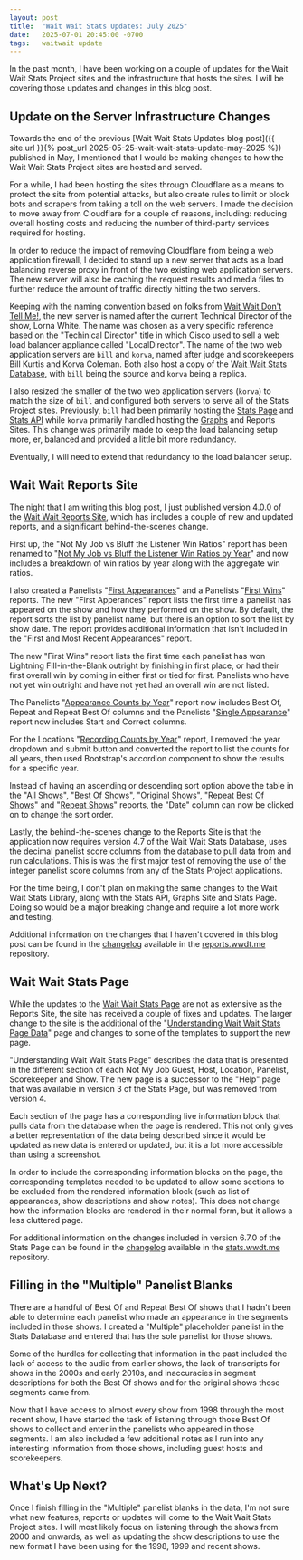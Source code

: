 ```yaml
---
layout: post
title:  "Wait Wait Stats Updates: July 2025"
date:   2025-07-01 20:45:00 -0700
tags:   waitwait update
---
```


In the past month, I have been working on a couple of updates for the Wait Wait Stats Project sites and the infrastructure that hosts the sites. I will be covering those updates and changes in this blog post.

## Update on the Server Infrastructure Changes

Towards the end of the previous [Wait Wait Stats Updates blog post]({{ site.url }}{% post_url 2025-05-25-wait-wait-stats-update-may-2025 %}) published in May, I mentioned that I would be making changes to how the Wait Wait Stats Project sites are hosted and served.

For a while, I had been hosting the sites through Cloudflare as a means to protect the site from potential attacks, but also create rules to limit or block bots and scrapers from taking a toll on the web servers. I made the decision to move away from Cloudflare for a couple of reasons, including: reducing overall hosting costs and reducing the number of third-party services required for hosting.

In order to reduce the impact of removing Cloudflare from being a web application firewall, I decided to stand up a new server that acts as a load balancing reverse proxy in front of the two existing web application servers. The new server will also be caching the request results and media files to further reduce the amount of traffic directly hitting the two servers.

Keeping with the naming convention based on folks from [Wait Wait Don't Tell Me!](https://waitwait.npr.org/), the new server is named after the current Technical Director of the show, Lorna White. The name was chosen as a very specific reference based on the "Techinical Director" title in which Cisco used to sell a web load balancer appliance called "LocalDirector". The name of the two web application servers are `bill` and `korva`, named after judge and scorekeepers Bill Kurtis and Korva Coleman. Both also host a copy of the [Wait Wait Stats Database](https://github.com/questionlp/wwdtm_database), with `bill` being the source and `korva` being a replica.

I also resized the smaller of the two web application servers (`korva`) to match the size of `bill` and configured both servers to serve all of the Stats Project sites. Previously, `bill` had been primarily hosting the [Stats Page](https://stats.wwdt.me/) and [Stats API](http://api.wwdt.me/) while `korva` primarily handled hosting the [Graphs](https://graphs.wwdt.me/) and Reports Sites. This change was primarily made to keep the load balancing setup more, er, balanced and provided a little bit more redundancy.

Eventually, I will need to extend that redundancy to the load balancer setup.

## Wait Wait Reports Site

The night that I am writing this blog post, I just published version 4.0.0 of the [Wait Wait Reports Site](https://reports.wwdt.me/), which has includes a couple of new and updated reports, and a significant behind-the-scenes change.

First up, the "Not My Job vs Bluff the Listener Win Ratios" report has been renamed to "[Not My Job vs Bluff the Listener Win Ratios by Year](https://reports.wwdt.me/shows/not-my-job-guests-vs-bluff-the-listener-win-ratios)" and now includes a breakdown of win ratios by year along with the aggregate win ratios.

I also created a Panelists "[First Appearances](https://reports.wwdt.me/panelists/first-appearances)" and a Panelists "[First Wins](https://reports.wwdt.me/panelists/first-wins)" reports. The new "First Apperances" report lists the first time a panelist has appeared on the show and how they performed on the show. By default, the report sorts the list by panelist name, but there is an option to sort the list by show date. The report provides additional information that isn't included in the "First and Most Recent Appearances" report.

The new "First Wins" report lists the first time each panelist has won Lightning Fill-in-the-Blank outright by finishing in first place, or had their first overall win by coming in either first or tied for first. Panelists who have not yet win outright and have not yet had an overall win are not listed.

The Panelists "[Appearance Counts by Year](https://reports.wwdt.me/panelists/appearance-counts-by-year)" report now includes Best Of, Repeat and Repeat Best Of columns and the Panelists "[Single Appearance](https://reports.wwdt.me/panelists/single-appearance)" report now includes Start and Correct columns.

For the Locations "[Recording Counts by Year](https://reports.wwdt.me/locations/recording-counts-by-year)" report, I removed the year dropdown and submit button and converted the report to list the counts for all years, then used Bootstrap's accordion component to show the results for a specific year.

Instead of having an ascending or descending sort option above the table in the "[All Shows](https://reports.wwdt.me/shows/all-shows)", "[Best Of Shows](https://reports.wwdt.me/shows/best-of-shows)", "[Original Shows](https://reports.wwdt.me/shows/original-shows)", "[Repeat Best Of Shows](https://reports.wwdt.me/shows/repeat-best-of-shows)" and "[Repeat Shows](https://reports.wwdt.me/shows/repeat-shows)" reports, the "Date" column can now be clicked on to change the sort order.

Lastly, the behind-the-scenes change to the Reports Site is that the application now requires version 4.7 of the Wait Wait Stats Database, uses the decimal panelist score columns from the database to pull data from and run calculations. This is was the first major test of removing the use of the integer panelist score columns from any of the Stats Project applications.

For the time being, I don't plan on making the same changes to the Wait Wait Stats Library, along with the Stats API, Graphs Site and Stats Page. Doing so would be a major breaking change and require a lot more work and testing.

Additional information on the changes that I haven't covered in this blog post can be found in the [changelog](https://github.com/questionlp/reports.wwdt.me/blob/main/CHANGELOG.md) available in the [reports.wwdt.me](https://github.com/questionlp/reports.wwdt.me) repository.

## Wait Wait Stats Page

While the updates to the [Wait Wait Stats Page](https://stats.wwdt.me/) are not as extensive as the Reports Site, the site has received a couple of fixes and updates. The larger change to the site is the additional of the "[Understanding Wait Wait Stats Page Data](https://stats.wwdt.me/understanding-data)" page and changes to some of the templates to support the new page.

"Understanding Wait Wait Stats Page" describes the data that is presented in the different section of each Not My Job Guest, Host, Location, Panelist, Scorekeeper and Show. The new page is a successor to the "Help" page that was available in version 3 of the Stats Page, but was removed from version 4.

Each section of the page has a corresponding live information block that pulls data from the database when the page is rendered. This not only gives a better representation of the data being described since it would be updated as new data is entered or updated, but it is a lot more accessible than using a screenshot.

In order to include the corresponding information blocks on the page, the corresponding templates needed to be updated to allow some sections to be excluded from the rendered information block (such as list of appearances, show descriptions and show notes). This does not change how the information blocks are rendered in their normal form, but it allows a less cluttered page.

For additional information on the changes included in version 6.7.0 of the Stats Page can be found in the [changelog](https://github.com/questionlp/stats.wwdt.me/blob/main/CHANGELOG.md) available in the [stats.wwdt.me](https://github.com/questionlp/stats.wwdt.me/) repository.

## Filling in the "Multiple" Panelist Blanks

There are a handful of Best Of and Repeat Best Of shows that I hadn't been able to determine each panelist who made an appearance in the segments included in those shows. I created a "Multiple" placeholder panelist in the Stats Database and entered that has the sole panelist for those shows.

Some of the hurdles for collecting that information in the past included the lack of access to the audio from earlier shows, the lack of transcripts for shows in the 2000s and early 2010s, and inaccuracies in segment descriptions for both the Best Of shows and for the original shows those segments came from.

Now that I have access to almost every show from 1998 through the most recent show, I have started the task of listening through those Best Of shows to collect and enter in the panelists who appeared in those segments. I am also included a few additional notes as I run into any interesting information from those shows, including guest hosts and scorekeepers.

## What's Up Next?

Once I finish filling in the "Multiple" panelist blanks in the data, I'm not sure what new features, reports or updates will come to the Wait Wait Stats Project sites. I will most likely focus on listening through the shows from 2000 and onwards, as well as updating the show descriptions to use the new format I have been using for the 1998, 1999 and recent shows.
